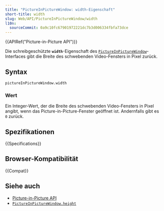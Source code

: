 ```yaml
---
title: "PictureInPictureWindow: width-Eigenschaft"
short-title: width
slug: Web/API/PictureInPictureWindow/width
l10n:
  sourceCommit: 0a9c10fc67901972221dc7b3d006334fbfa73dce
---
```


{{APIRef("Picture-in-Picture API")}}

Die schreibgeschützte **`width`**-Eigenschaft des [`PictureInPictureWindow`](/de/docs/Web/API/PictureInPictureWindow)-Interfaces gibt die Breite des schwebenden Video-Fensters in Pixel zurück.

## Syntax

```js-nolint
pictureInPictureWindow.width
```

### Wert

Ein Integer-Wert, der die Breite des schwebenden Video-Fensters in Pixel angibt, wenn das Picture-in-Picture-Fenster geöffnet ist. Andernfalls gibt es `0` zurück.

## Spezifikationen

{{Specifications}}

## Browser-Kompatibilität

{{Compat}}

## Siehe auch

- [Picture-in-Picture API](/de/docs/Web/API/Picture-in-Picture_API)
- [`PictureInPictureWindow.height`](/de/docs/Web/API/PictureInPictureWindow/height)
